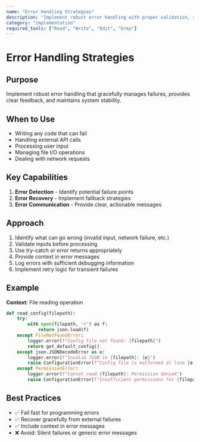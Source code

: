 ```yaml
---
name: "Error Handling Strategies"
description: "Implement robust error handling with proper validation, recovery mechanisms, and clear feedback for system stability"
category: "implementation"
required_tools: ["Read", "Write", "Edit", "Grep"]
---
```


# Error Handling Strategies

## Purpose
Implement robust error handling that gracefully manages failures, provides clear feedback, and maintains system stability.

## When to Use
- Writing any code that can fail
- Handling external API calls
- Processing user input
- Managing file I/O operations
- Dealing with network requests

## Key Capabilities
1. **Error Detection** - Identify potential failure points
2. **Error Recovery** - Implement fallback strategies
3. **Error Communication** - Provide clear, actionable messages

## Approach
1. Identify what can go wrong (invalid input, network failure, etc.)
2. Validate inputs before processing
3. Use try-catch or error returns appropriately
4. Provide context in error messages
5. Log errors with sufficient debugging information
6. Implement retry logic for transient failures

## Example
**Context**: File reading operation
````python
def read_config(filepath):
    try:
        with open(filepath, 'r') as f:
            return json.load(f)
    except FileNotFoundError:
        logger.error(f"Config file not found: {filepath}")
        return get_default_config()
    except json.JSONDecodeError as e:
        logger.error(f"Invalid JSON in {filepath}: {e}")
        raise ConfigurationError(f"Config file is malformed at line {e.lineno}")
    except PermissionError:
        logger.error(f"Cannot read {filepath}: Permission denied")
        raise ConfigurationError(f"Insufficient permissions for {filepath}")
````

## Best Practices
- ✅ Fail fast for programming errors
- ✅ Recover gracefully from external failures
- ✅ Include context in error messages
- ❌ Avoid: Silent failures or generic error messages